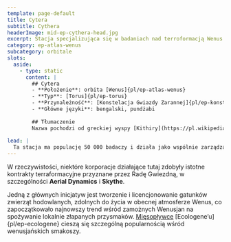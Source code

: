 ```yaml
---
template: page-default
title: Cytera
subtitle: Cythera
headerImage: mid-ep-cythera-head.jpg
excerpt: Stacja specjalizująca się w badaniach nad terroformacją Wenus
category: ep-atlas-wenus
subcategory: orbitale
slots:
  aside:
    - type: static
      content: |
        ## Cytera
        - **Położenie**: orbita [Wenus]{pl/ep-atlas-wenus}
        - **Typ**: [Torus]{pl/ep-torus}
        - **Przynależność**: [Konstelacja Gwiazdy Zarannej]{pl/ep-konstelacja-gwiazdy-zarannej}
        - **Główne języki**: bengalski, pundżabi
        
        ## Tłumaczenie
        Nazwa pochodzi od greckiej wyspy [Kithiry](https://pl.wikipedia.org/wiki/Kithira), historycznie nazywanej "Cytera". Wg mitologii greckiej nazwa odnosi się też do "gwiazdy miłości" - planety Wenus, nazwanej tak od wyspy Cytery.
        
lead: |
  Ta stacja ma populację 50 000 badaczy i działa jako wspólnie zarządzany park badawczy, w którym uczestniczy dziesiątki [hiperkorporacji]{pl/ep-hiperkorporacja} (głównie z [Konstelacji Gwiazdy Zarannej]{pl/ep-konstelacja-gwiazdy-zarannej}). Większość prac prowadzonych w tym habitacie koncentruje się na badaniach nad terraformowaniem Wenus i rywalizuje z podobnymi projektami prowadzonymi na [Octavii]{pl/ep-habitat-octavia} i [Gerlachu]{pl/ep-habitat-gerlach}.
---
```

W rzeczywistości, niektóre korporacje działające tutaj zdobyły istotne kontrakty terraformacyjne przyznane przez Radę Gwiezdną, w szczególności **Aerial Dynamics** i **Skythe**.

Jedną z głównych inicjatyw jest tworzenie i licencjonowanie gatunków zwierząt hodowlanych, zdolnych do życia w obecnej atmosferze Wenus, co zapoczątkowało najnowszy trend wśród zamożnych Wenusjan na spożywanie lokalnie złapanych przysmaków. [Mięsopływce](# "ang. blimpsteak beasts") [Ecologene’u]{pl/ep-ecologene} cieszą się szczególną popularnością wśród wenusjańskich smakoszy.
